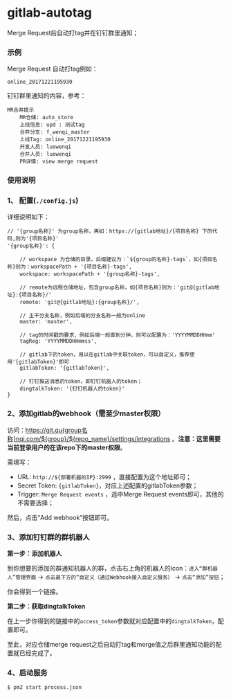 # gitlab-autotag

Merge Request后自动打tag并在钉钉群里通知；

### 示例

Merge Request 自动打tag例如：
```
online_20171221195930
```

钉钉群里通知的内容，参考：
```
MR合并提示
    MR仓储: auto_store
    上线信息: upd : 测试tag
    合并分支: f_wenqi_master
    上线Tag: online_20171221195930
    开发人员: luowenqi
    合并人员: luowenqi
    PR详情: view merge request
```

### 使用说明

### 1、 配置(`./config.js`)

详细说明如下：

```
// '{group名称}' 为group名称，再如：https://{gitlab地址}/{项目名称} 下的代码,则为'{项目名称}'
'{group名称}': {

    // workspace 为仓储的目录，后缀建议为：`${group的名称}-tags`，如{项目名称}则为：workspacePath + '{项目名称}-tags',
    workspace: workspacePath + '{group名称}-tags',

    // remote为远程仓储地址，包含group名称，如{项目名称}则为：'git@{gitlab地址}:{项目名称}/'
    remote: 'git@{gitlab地址}:{group名称}/',

    // 主干分支名称，例如后端的分支名称一般为online
    master: 'master',

    // tag的时间戳的要求，例如后端一般直到分钟，则可以配置为：'YYYYMMDDHHmm'
    tagReg: 'YYYYMMDDHHmmss',

    // gitlab下的token，用以在gitlab中关联token，可以自定义，推荐使用'{gitlabToken}'即可
    gitlabToken: '{gitlabToken}',

    // 钉钉推送消息的token，即钉钉机器人的token；
    dingtalkToken: '{钉钉机器人的token}'
}
```

### 2、添加gitlab的webhook（需至少master权限）

访问：https://git.qu{group名称}nqi.com/${group}/${repo_name}/settings/integrations 。**注意：这里需要当前登录用户的在该repo下的master权限**。

需填写：
- URL: `http://${部署机器的IP}:2999` ，直接配置为这个地址即可；
- Secret Token: `{gitlabToken}`，对应上述配置的gitlabToken参数；
- Trigger: `Merge Request events` ，选中Merge Request events即可，其他的不需要选择；

然后，点击“Add webhook”按钮即可。

### 3、添加钉钉群的群机器人

**第一步：添加机器人** 

到你想要的添加的群通知机器人的群，点击右上角的机器人的icon：`进入“群机器人”管理界面` → `点击最下方的“自定义（通过Webhook接入自定义服务）` → `点击“添加”按钮`；

你会得到一个链接。

**第二步：获取dingtalkToken**

在上一步你得到的链接中的`access_token`参数就对应配置中的`dingtalkToken`，配置即可。


至此，对应仓储merge request之后自动打tag和merge值之后群里通知功能的配置就已经完成了。

### 4、启动服务

```
$ pm2 start process.json
```
